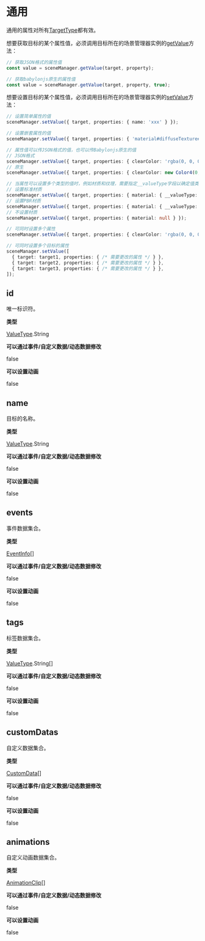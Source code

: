 # 通用

通用的属性对所有[TargetType](../ts/enum.md)都有效。

想要获取目标的某个属性值，必须调用目标所在的场景管理器实例的[getValue](SceneManager.md#getvalue)方法：
```ts
// 获取JSON格式的属性值
const value = sceneManager.getValue(target, property);

// 获取babylonjs原生的属性值
const value = sceneManager.getValue(target, property, true);
```

想要设置目标的某个属性值，必须调用目标所在的场景管理器实例的[setValue](SceneManager.md#setvalue)方法：
```ts
// 设置简单属性的值
sceneManager.setValue({ target, properties: { name: 'xxx' } });

// 设置嵌套属性的值
sceneManager.setValue({ target, properties: { 'material#diffuseTexture#url': '/xxx/xxx.png' } });

// 属性值可以传JSON格式的值，也可以传Babylonjs原生的值
// JSON格式
sceneManager.setValue({ target, properties: { clearColor: 'rgba(0, 0, 0, 1)' } });
// 原生
sceneManager.setValue({ target, properties: { clearColor: new Color4(0, 0, 0, 1) } });

// 当属性可以设置多个类型的值时，例如材质和纹理，需要指定__valueType字段以确定值类型
// 设置标准材质
sceneManager.setValue({ target, properties: { material: { __valueType: ValueType.StandardMaterial, /* 其他属性 */ } } });
// 设置PBR材质
sceneManager.setValue({ target, properties: { material: { __valueType: ValueType.PBRMaterial, /* 其他属性 */ } } });
// 不设置材质
sceneManager.setValue({ target, properties: { material: null } });

// 可同时设置多个属性
sceneManager.setValue({ target, properties: { clearColor: 'rgba(0, 0, 0, 1)', skyBoxUrl: '/xxx/xxx.env' } });

// 可同时设置多个目标的属性
sceneManager.setValue([
  { target: target1, properties: { /* 需要更改的属性 */ } },
  { target: target2, properties: { /* 需要更改的属性 */ } },
  { target: target3, properties: { /* 需要更改的属性 */ } },
]);
```

## id
唯一标识符。

**类型**

[ValueType](../ts/enum.md#valuetype).String

**可以通过事件/自定义数据/动态数据修改**

false

**可以设置动画**

false

## name
目标的名称。

**类型**

[ValueType](../ts/enum.md#valuetype).String

**可以通过事件/自定义数据/动态数据修改**

false

**可以设置动画**

false

## events
事件数据集合。

**类型**

[EventInfo](../ts/interface.md#eventinfo)[]

**可以通过事件/自定义数据/动态数据修改**

false

**可以设置动画**

false

## tags
标签数据集合。

**类型**

[ValueType](../ts/enum.md#valuetype).String[]

**可以通过事件/自定义数据/动态数据修改**

false

**可以设置动画**

false

## customDatas
自定义数据集合。

**类型**

[CustomData](../ts/interface.md#customdata)[]

**可以通过事件/自定义数据/动态数据修改**

false

**可以设置动画**

false

## animations
自定义动画数据集合。

**类型**

[AnimationClip](../ts/interface.md#animationclip)[]

**可以通过事件/自定义数据/动态数据修改**

false

**可以设置动画**

false
